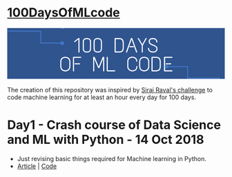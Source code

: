 # [100DaysOfMLcode](https://www.youtube.com/watch?v=cuQMBj1cWPo&vl=en)

![alt text](https://raw.githubusercontent.com/SBZed/100DaysOfMLcode/master/Day%201%20-%20ML%20with%20Python/100DaysOfMLCode.png)


The creation of this repository was inspired by [Siraj Raval's challenge](https://github.com/llSourcell/100_Days_of_ML_Code) to code machine learning for at least an hour every day for 100 days.
 
# Day1 - Crash course of Data Science and ML with Python - 14 Oct 2018
 - Just revising basic things required for Machine learning in Python.
 - [Article](https://www.linkedin.com/feed/update/urn:li:activity:6432532718810169344/) | [Code](https://github.com/SBZed/100DaysOfMLcode/tree/master/Day%201%20-%20ML%20with%20Python) 
